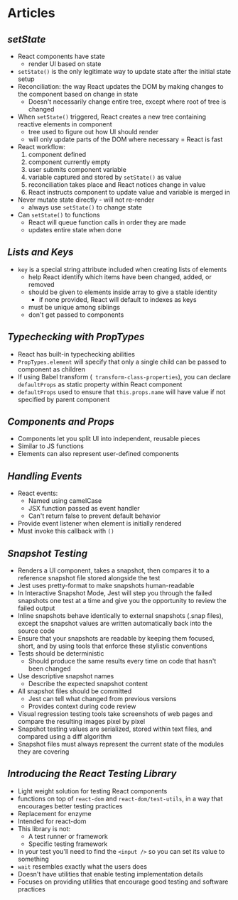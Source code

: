 # Articles

## *setState*

* React components have state
  * render UI based on state
* `setState()` is the only legitimate way to update state after the initial state setup
* Reconciliation: the way React updates the DOM by making changes to the component based on change in state
  * Doesn't necessarily change entire tree, except where root of tree is changed
* When `setState()` triggered, React creates a new tree containing reactive elements in component 
  * tree used to figure out how UI should render
  * will only update parts of the DOM where necessary = React is fast
* React workflow:
  1) component defined
  1) component currently empty
  1) user submits component variable
  1) variable captured and stored by `setState()` as value
  1) reconciliation takes place and React notices change in value
  1) React instructs component to update value and variable is merged in
* Never mutate state directly - will not re-render
  * always use `setState()` to change state
* Can `setState()` to functions 
  * React will queue function calls in order they are made
  * updates entire state when done


## *Lists and Keys*

* `key` is a special string attribute included when creating lists of elements
  * help React identify which items have been changed, added, or removed
  * should be given to elements inside array to give a stable identity
    * if none provided, React will default to indexes as keys
  * must be unique among siblings
  * don't get passed to components


## *Typechecking with PropTypes*

* React has built-in typechecking abilities
* `PropTypes.element` will specify that only a single child can be passed to component as children
* If using Babel transform (` transform-class-properties`), you can declare `defaultProps` as static property within React component
* `defaultProps` used to ensure that `this.props.name` will have value if not specified by parent component


## *Components and Props*

* Components let you split UI into independent, reusable pieces
* Similar to JS functions
* Elements can also represent user-defined components


## *Handling Events*

* React events:
  * Named using camelCase
  * JSX function passed as event handler
  * Can't return false to prevent default behavior
* Provide event listener when element is initially rendered
* Must invoke this callback with `()`


## *Snapshot Testing*

* Renders a UI component, takes a snapshot, then compares it to a reference snapshot file stored alongside the test
* Jest uses pretty-format to make snapshots human-readable
* In Interactive Snapshot Mode, Jest will step you through the failed snapshots one test at a time and give you the opportunity to review the failed output
* Inline snapshots behave identically to external snapshots (.snap files), except the snapshot values are written automatically back into the source code
* Ensure that your snapshots are readable by keeping them focused, short, and by using tools that enforce these stylistic conventions
* Tests should be deterministic
  * Should produce the same results every time on code that hasn't been changed
* Use descriptive snapshot names
  * Describe the expected snapshot content
* All snapshot files should be committed
  * Jest can tell what changed from previous versions
  * Provides context during code review
* Visual regression testing tools take screenshots of web pages and compare the resulting images pixel by pixel
* Snapshot testing values are serialized, stored within text files, and compared using a diff algorithm
* Snapshot files must always represent the current state of the modules they are covering


## *Introducing the React Testing Library*

* Light weight solution for testing React components
*  functions on top of `react-dom` and `react-dom/test-utils`, in a way that encourages better testing practices
* Replacement for enzyme
* Intended for react-dom
* This library is not:
  * A test runner or framework
  * Specific testing framework 
* In your test you'll need to find the `<input />` so you can set its value to something
* `wait` resembles exactly what the users does
* Doesn't have utilities that enable testing implementation details
* Focuses on providing utilities that encourage good testing and software practices